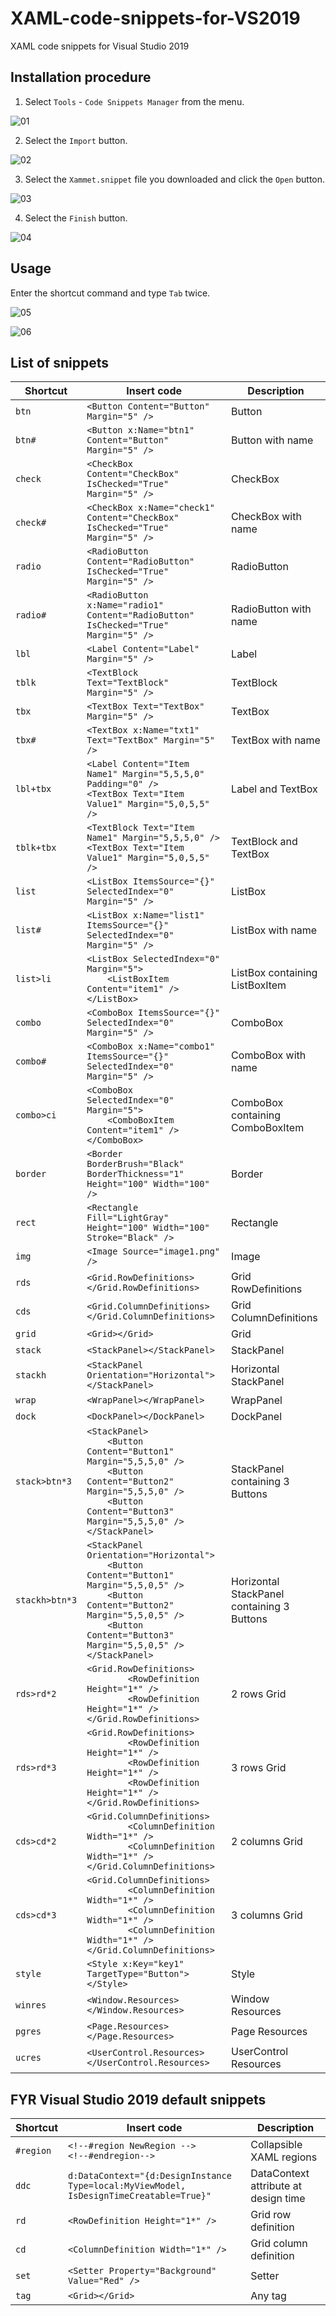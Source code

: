 # XAML-code-snippets-for-VS2019
XAML code snippets for Visual Studio 2019

## Installation procedure

1. Select `Tools` - `Code Snippets Manager` from the menu.

![01](https://user-images.githubusercontent.com/81235941/121006282-b3935d80-c7cb-11eb-8bc4-896477fa4fb4.png)

2. Select the `Import` button.

![02](https://user-images.githubusercontent.com/81235941/121006316-bbeb9880-c7cb-11eb-813e-4bf854c785bc.png)

3. Select the `Xammet.snippet` file you downloaded and click the `Open` button.

![03](https://user-images.githubusercontent.com/81235941/121095506-69da5f80-c82b-11eb-8cd9-ab208c831756.png)

4. Select the `Finish` button.

![04](https://user-images.githubusercontent.com/81235941/121006375-c9088780-c7cb-11eb-8b4f-6d3fac64073a.png)

## Usage

Enter the shortcut command and type `Tab` twice.

![05](https://user-images.githubusercontent.com/81235941/121008126-9c556f80-c7cd-11eb-86c9-e191dc442005.png)

![06](https://user-images.githubusercontent.com/81235941/121008159-a5ded780-c7cd-11eb-9460-5788201b1d9d.png)

## List of snippets

| Shortcut      | Insert code                                                  | Description                      |
| ------------- | ------------------------------------------------------------ | -------------------------------- |
| `btn`         | `<Button Content="Button" Margin="5" />`                     | Button                           |
| `btn#`        | `<Button x:Name="btn1" Content="Button" Margin="5" />`       | Button with name                 |
| `check`       | `<CheckBox Content="CheckBox" IsChecked="True" Margin="5" />` | CheckBox                         |
| `check#`      | `<CheckBox x:Name="check1" Content="CheckBox" IsChecked="True" Margin="5" />` | CheckBox with name               |
| `radio`       | `<RadioButton Content="RadioButton" IsChecked="True" Margin="5" />` | RadioButton                      |
| `radio#`      | `<RadioButton x:Name="radio1" Content="RadioButton" IsChecked="True" Margin="5" />` | RadioButton with name            |
| `lbl`         | `<Label Content="Label" Margin="5" />`                       | Label                            |
| `tblk`        | `<TextBlock Text="TextBlock" Margin="5" />`                  | TextBlock                        |
| `tbx`         | `<TextBox Text="TextBox" Margin="5" />`                      | TextBox                          |
| `tbx#`        | `<TextBox x:Name="txt1" Text="TextBox" Margin="5" />`        | TextBox with name                |
| `lbl+tbx`     | `<Label Content="Item Name1" Margin="5,5,5,0" Padding="0" />`<br />`<TextBox Text="Item Value1" Margin="5,0,5,5" />`        | Label and TextBox|
| `tblk+tbx`    | `<TextBlock Text="Item Name1" Margin="5,5,5,0" />`<br />`<TextBox Text="Item Value1" Margin="5,0,5,5" />`        | TextBlock and TextBox|
| `list`        | `<ListBox ItemsSource="{}" SelectedIndex="0" Margin="5" />`  | ListBox                          |
| `list#`       | `<ListBox x:Name="list1" ItemsSource="{}" SelectedIndex="0" Margin="5" />` | ListBox with name                |
| `list>li`     | `<ListBox SelectedIndex="0" Margin="5">`<br/>`    <ListBoxItem Content="item1" />`<br/>`</ListBox>` | ListBox containing ListBoxItem   |
| `combo`       | `<ComboBox ItemsSource="{}" SelectedIndex="0" Margin="5" />` | ComboBox                         |
| `combo#`      | `<ComboBox x:Name="combo1" ItemsSource="{}" SelectedIndex="0" Margin="5" />` | ComboBox with name               |
| `combo>ci`    | `<ComboBox SelectedIndex="0" Margin="5">`<br/>`    <ComboBoxItem Content="item1" />`<br/>`</ComboBox>` | ComboBox containing ComboBoxItem |
| `border`      | `<Border BorderBrush="Black" BorderThickness="1" Height="100" Width="100" />` | Border               |
| `rect`        | `<Rectangle Fill="LightGray" Height="100" Width="100" Stroke="Black" />`      | Rectangle            |
| `img`         | `<Image Source="image1.png" />`                              | Image                            |
| `rds`         | `<Grid.RowDefinitions></Grid.RowDefinitions>`                | Grid RowDefinitions              |
| `cds`         | `<Grid.ColumnDefinitions></Grid.ColumnDefinitions>`          | Grid ColumnDefinitions           |
| `grid`        | `<Grid></Grid>`                                              | Grid                             |
| `stack`       | `<StackPanel></StackPanel>`                                  | StackPanel                       |
| `stackh`      | `<StackPanel Orientation="Horizontal"></StackPanel>`         | Horizontal StackPanel            |
| `wrap`        | `<WrapPanel></WrapPanel>`                                    | WrapPanel                        |
| `dock`        | `<DockPanel></DockPanel>`                                    | DockPanel                        |
| `stack>btn*3` | `<StackPanel>`<br />`    <Button Content="Button1" Margin="5,5,5,0" />`<br />`    <Button Content="Button2" Margin="5,5,5,0" />`<br />`    <Button Content="Button3" Margin="5,5,5,0" />`<br />`</StackPanel>` | StackPanel containing 3 Buttons  |
| `stackh>btn*3` | `<StackPanel Orientation="Horizontal">`<br />`    <Button Content="Button1" Margin="5,5,0,5" />`<br />`    <Button Content="Button2" Margin="5,5,0,5" />`<br />`    <Button Content="Button3" Margin="5,5,0,5" />`<br />`</StackPanel>` | Horizontal StackPanel containing 3 Buttons  |
| `rds>rd*2`    | `<Grid.RowDefinitions>`<br />`        <RowDefinition Height="1*" />`<br />`        <RowDefinition Height="1*" />`<br />`</Grid.RowDefinitions>` | 2 rows Grid                      |
| `rds>rd*3`    | `<Grid.RowDefinitions>`<br />`        <RowDefinition Height="1*" />`<br />`        <RowDefinition Height="1*" />`<br />`        <RowDefinition Height="1*" />`<br />`</Grid.RowDefinitions>` | 3 rows Grid                      |
| `cds>cd*2`    | `<Grid.ColumnDefinitions>`<br />`        <ColumnDefinition Width="1*" />`<br />`        <ColumnDefinition Width="1*" />`<br />`</Grid.ColumnDefinitions>` | 2 columns Grid                   |
| `cds>cd*3`    | `<Grid.ColumnDefinitions>`<br />`        <ColumnDefinition Width="1*" />`<br />`        <ColumnDefinition Width="1*" />`<br />`        <ColumnDefinition Width="1*" />`<br />`</Grid.ColumnDefinitions>` | 3 columns Grid                   |
| `style`       | `<Style x:Key="key1" TargetType="Button"></Style>`           | Style                            |
| `winres`   | `<Window.Resources></Window.Resources>`  | Window Resources   |
| `pgres`   | `<Page.Resources></Page.Resources>`  | Page Resources   |
| `ucres`   | `<UserControl.Resources></UserControl.Resources>`  | UserControl Resources   |

## FYR Visual Studio 2019 default snippets

| Shortcut  | Insert code                                                  | Description                          |
| --------- | ------------------------------------------------------------ | ------------------------------------ |
| `#region` | `<!--#region NewRegion -->`<br/>`<!--#endregion-->`          | Collapsible XAML regions             |
| `ddc`     | `d:DataContext="{d:DesignInstance Type=local:MyViewModel, IsDesignTimeCreatable=True}"` | DataContext attribute at design time |
| `rd`      | `<RowDefinition Height="1*" />`                              | Grid row definition                  |
| `cd`      | `<ColumnDefinition Width="1*" />`                            | Grid column definition               |
| `set`     | `<Setter Property="Background" Value="Red" />`               | Setter                               |
| `tag`     | `<Grid></Grid>`                                              | Any tag                              |

